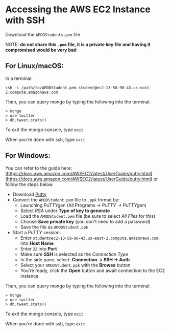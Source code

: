 # Accessing the AWS EC2 Instance with SSH

Download the `AMODStudents.pem` file

NOTE: __do not share this `.pem` file, it is a private key file and having it compromised would be very bad__

## For Linux/macOS:

In a terminal:

```
ssh -i /path/to/AMODStudent.pem student@ec2-13-58-90-43.us-east-2.compute.amazonaws.com
```

Then, you can query mongo by typing the following into the terminal:
```
> mongo
> use twitter
> db.tweet.stats()
```

To exit the mongo console, type `exit`

When you're done with ssh, type `exit`


## For Windows:

You can refer to the guide here: [https://docs.aws.amazon.com/AWSEC2/latest/UserGuide/putty.html](https://docs.aws.amazon.com/AWSEC2/latest/UserGuide/putty.html) or follow the steps below.

- Download [Putty](https://www.chiark.greenend.org.uk/~sgtatham/putty/latest.html)
- Convert the `AMODStudent.pem` file to `.ppk` format by:
  - Launching PuTTYgen (All Programs -> PuTTY -> PuTTYgen)
  - Select _RSA_ under __Type of key to generate__
  - Load the `AMODStudent.pem` file (be sure to select _All Files_ for this)
  - Choose __Save private key__ (you don't need to add a password)
  - Save the file as `AMODStudent.ppk`
- Start a PuTTY session:
  - Enter `student@ec2-13-58-90-43.us-east-2.compute.amazonaws.com` into __Host Name__
  - Enter `22` into __Port__
  - Make sure __SSH__ is selected as the _Connection Type_
  - In the side pane, select: __Connection -> SSH -> Auth__
  - Select your `AMODStudent.ppk` with the __Browse__ button
  - You're ready, click the __Open__ button and await connection to the EC2 instance

Then, you can query mongo by typing the following into the terminal:
```
> mongo
> use twitter
> db.tweet.stats()
```

To exit the mongo console, type `exit`

When you're done with ssh, type `exit`
